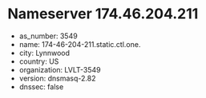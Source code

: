 # Nameserver 174.46.204.211

* as_number: 3549
* name: 174-46-204-211.static.ctl.one.
* city: Lynnwood
* country: US
* organization: LVLT-3549
* version: dnsmasq-2.82
* dnssec: false
